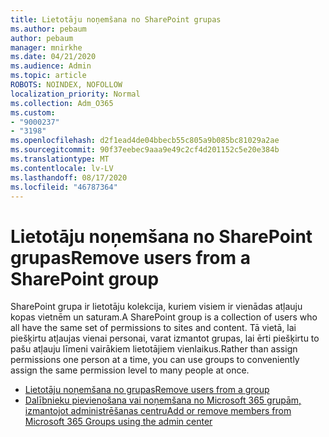 ```yaml
---
title: Lietotāju noņemšana no SharePoint grupas
ms.author: pebaum
author: pebaum
manager: mnirkhe
ms.date: 04/21/2020
ms.audience: Admin
ms.topic: article
ROBOTS: NOINDEX, NOFOLLOW
localization_priority: Normal
ms.collection: Adm_O365
ms.custom:
- "9000237"
- "3198"
ms.openlocfilehash: d2f1ead4de04bbecb55c805a9b085bc81029a2ae
ms.sourcegitcommit: 90f37eebec9aaa9e49c2cf4d201152c5e20e384b
ms.translationtype: MT
ms.contentlocale: lv-LV
ms.lasthandoff: 08/17/2020
ms.locfileid: "46787364"
---
```

# <a name="remove-users-from-a-sharepoint-group"></a><span data-ttu-id="a3d77-102">Lietotāju noņemšana no SharePoint grupas</span><span class="sxs-lookup"><span data-stu-id="a3d77-102">Remove users from a SharePoint group</span></span>

<span data-ttu-id="a3d77-103">SharePoint grupa ir lietotāju kolekcija, kuriem visiem ir vienādas atļauju kopas vietnēm un saturam.</span><span class="sxs-lookup"><span data-stu-id="a3d77-103">A SharePoint group is a collection of users who all have the same set of permissions to sites and content.</span></span> <span data-ttu-id="a3d77-104">Tā vietā, lai piešķirtu atļaujas vienai personai, varat izmantot grupas, lai ērti piešķirtu to pašu atļauju līmeni vairākiem lietotājiem vienlaikus.</span><span class="sxs-lookup"><span data-stu-id="a3d77-104">Rather than assign permissions one person at a time, you can use groups to conveniently assign the same permission level to many people at once.</span></span>

- [<span data-ttu-id="a3d77-105">Lietotāju noņemšana no grupas</span><span class="sxs-lookup"><span data-stu-id="a3d77-105">Remove users from a group</span></span>](https://docs.microsoft.com/sharepoint/customize-sharepoint-site-permissions#remove-users-from-a-group)
- [<span data-ttu-id="a3d77-106">Dalībnieku pievienošana vai noņemšana no Microsoft 365 grupām, izmantojot administrēšanas centru</span><span class="sxs-lookup"><span data-stu-id="a3d77-106">Add or remove members from Microsoft 365 Groups using the admin center</span></span>](https://docs.microsoft.com/microsoft-365/admin/create-groups/add-or-remove-members-from-groups)
